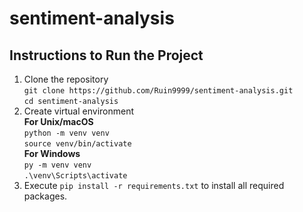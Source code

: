 # sentiment-analysis
## Instructions to Run the Project
1. Clone the repository
<br/>`git clone https://github.com/Ruin9999/sentiment-analysis.git`
<br/>`cd sentiment-analysis`
3. Create virtual environment
<br/>**For Unix/macOS**
<br/>`python -m venv venv`
<br/>`source venv/bin/activate`
<br/>**For Windows**
<br/>`py -m venv venv`
<br/>`.\venv\Scripts\activate`
4. Execute `pip install -r requirements.txt` to install all required packages.
